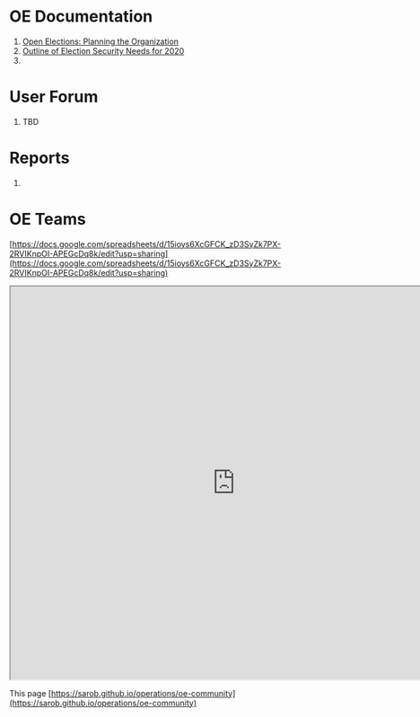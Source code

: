 # OE Documentation
1. [Open Elections: Planning the Organization](https://docs.google.com/document/d/1mEeXGE0sRmKXX3RnAbf4gXgaKp3X4WRWiJ1G0JUkh1c/edit?usp=sharing)
1. [Outline of Election Security Needs for 2020](https://docs.google.com/document/d/1GNWMvz-dliDvWp4uR392-415c71R-11WZK4xnrlGX98/edit?usp=sharing)
1. 

# User Forum
1. TBD

# Reports
1. 

# OE Teams
[https://docs.google.com/spreadsheets/d/15ioys6XcGFCK_zD3SyZk7PX-2RVIKnpOI-APEGcDq8k/edit?usp=sharing](https://docs.google.com/spreadsheets/d/15ioys6XcGFCK_zD3SyZk7PX-2RVIKnpOI-APEGcDq8k/edit?usp=sharing)

<iframe src="https://docs.google.com/spreadsheets/d/e/2PACX-1vSbezy7bieWqat2sMV6VfkrKDEaF4_9rUdzTGsnXbzzpG0m5jQkZZA4JHq2AFjQUhfKU0ZrA5AicBbq/pubhtml?widget=true&amp;headers=false" width="800" height="700"></iframe>

This page [https://sarob.github.io/operations/oe-community](https://sarob.github.io/operations/oe-community)
